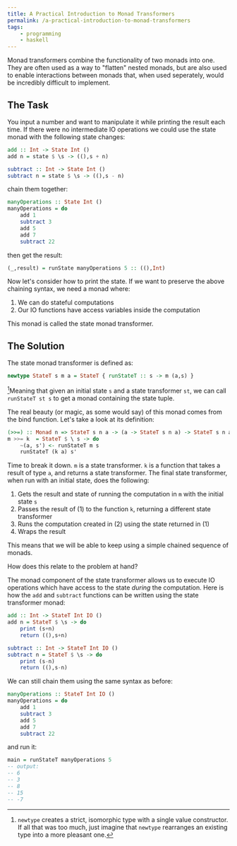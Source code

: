 ```yaml
---
title: A Practical Introduction to Monad Transformers
permalink: /a-practical-introduction-to-monad-transformers
tags:
    - programming
    - haskell
---
```


Monad transformers combine the functionality of two monads into one. They are often used
as a way to "flatten" nested monads, but are also used to enable interactions between
monads that, when used seperately, would be incredibly difficult to implement.


## The Task

You input a number and want to manipulate it while printing the
result each time. If there were no intermediate IO operations we could use the state monad 
with the following state changes:

```haskell
add :: Int -> State Int ()
add n = state $ \s -> ((),s + n)

subtract :: Int -> State Int ()
subtract n = state $ \s -> ((),s - n)
```

chain them together:

```haskell
manyOperations :: State Int ()
manyOperations = do
    add 1
    subtract 3
    add 5
    add 7
    subtract 22
```

then get the result:

```haskell
(_,result) = runState manyOperations 5 :: ((),Int)
```

Now let's consider how to print the state. If we want to preserve the above chaining syntax, we need
a monad where:

1. We can do stateful computations
2. Our IO functions have access variables inside the computation

This monad is called the state monad transformer.

## The Solution

The state monad transformer is defined as:

```haskell
newtype StateT s m a = StateT { runStateT :: s -> m (a,s) }
```

[^1]Meaning that given an initial state `s` and a state transformer `st`, we can call `runStateT st s` to get
a monad containing the state tuple. 

The real beauty (or magic, as some would say) of this monad comes from the bind function. Let's take a look
at its definition:

```haskell
(>>=) :: Monad n => StateT s n a -> (a -> StateT s n a) -> StateT s n a
m >>= k  = StateT $ \ s -> do
    ~(a, s') <- runStateT m s
    runStateT (k a) s'
```

Time to break it down. `m` is a state transformer. `k` is a function that takes a result of type `a`, and returns
a state transformer. The final state transformer, when run with an initial state, does the following:

1. Gets the result and state of running the computation in `m` with the initial state `s`
2. Passes the result of (1) to the function `k`, returning a different state transformer
3. Runs the computation created in (2) using the state returned in (1)
4. Wraps the result

This means that we will be able to keep using a simple chained sequence of monads.

How does this relate to the problem at hand?

The monad component of the state transformer allows us to execute IO operations which have access to the state
*during* the computation. Here is how the `add` and `subtract` functions can be written using the state transformer
monad:

```haskell
add :: Int -> StateT Int IO ()
add n = StateT $ \s -> do
    print (s+n)
    return ((),s+n)

subtract :: Int -> StateT Int IO ()
subtract n = StateT $ \s -> do
    print (s-n)
    return ((),s-n)
```

We can still chain them using the same syntax as before:

```haskell
manyOperations :: StateT Int IO ()
manyOperations = do
    add 1
    subtract 3
    add 5
    add 7
    subtract 22
```

and run it:

```haskell
main = runStateT manyOperations 5
-- output:
-- 6
-- 3
-- 8
-- 15
-- -7
```

[^1]: `newtype` creates a strict, isomorphic type with a single value constructor. If all that was too much, just imagine that `newtype` rearranges an existing type into a more pleasant one.
